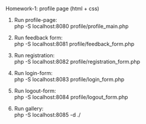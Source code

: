 Homework-1: profile page (html + css) <br>

1. Run profile-page: <br>
php -S localhost:8080 profile/profile_main.php <br>

2. Run feedback form: <br>
php -S localhost:8081 profile/feedback_form.php <br>

3. Run registration: <br>
php -S localhost:8082 profile/registration_form.php <br>

4. Run login-form: <br>
php -S localhost:8083 profile/login_form.php <br>

5. Run logout-form: <br>
php -S localhost:8084 profile/logout_form.php <br>

6. Run gallery: <br>
php -S localhost:8085 -d ./ <br>